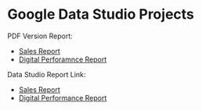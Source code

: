 # Google Data Studio Projects

PDF Version Report:
* [Sales Report](https://github.com/phphoebe/googledatastudio-practice/tree/master/Sales%20Report)
* [Digital Perforamnce Report](https://github.com/phphoebe/googledatastudio-practice/tree/master/Digital%20Performance%20Report)

Data Studio Report Link:
* [Sales Report](https://datastudio.google.com/reporting/57651fce-ff4e-42cd-879b-866ce879f7d2)
* [Digital Performance Report](https://datastudio.google.com/reporting/edbf153e-24bf-4a8a-a77f-36a3a363b91e)
